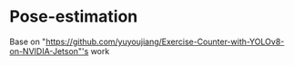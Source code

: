 # Pose-estimation
Base on "https://github.com/yuyoujiang/Exercise-Counter-with-YOLOv8-on-NVIDIA-Jetson"'s work
